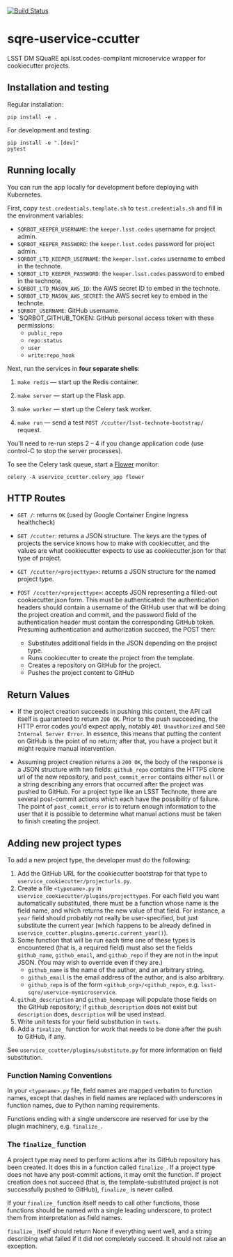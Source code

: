 [![Build Status](https://travis-ci.org/lsst-sqre/uservice-ccutter.svg?branch=master)](https://travis-ci.org/lsst-sqre/uservice-ccutter)

# sqre-uservice-ccutter

LSST DM SQuaRE api.lsst.codes-compliant microservice wrapper for
cookiecutter projects.

## Installation and testing

Regular installation:

```
pip install -e .
```

For development and testing:

```
pip install -e ".[dev]"
pytest
```

## Running locally

You can run the app locally for development before deploying with Kubernetes.

First, copy `test.credentials.template.sh` to `test.credentials.sh` and  fill in the environment variables:

- `SQRBOT_KEEPER_USERNAME`: the `keeper.lsst.codes` username for project admin.
- `SQRBOT_KEEPER_PASSWORD`: the `keeper.lsst.codes` password for project admin.
- `SQRBOT_LTD_KEEPER_USERNAME`: the `keeper.lsst.codes` username to embed in the technote.
- `SQRBOT_LTD_KEEPER_PASSWORD`: the `keeper.lsst.codes` password to embed in the technote.
- `SQRBOT_LTD_MASON_AWS_ID`: the AWS secret ID to embed in the technote.
- `SQRBOT_LTD_MASON_AWS_SECRET`: the AWS secret key to embed in the technote.
- `SQRBOT_USERNAME`: GitHub username.
- `SQRBOT_GITHUB_TOKEN: GitHub personal access token with these permissions:
  - `public_repo`
  - `repo:status`
  - `user`
  - `write:repo_hook`

Next, run the services in **four separate shells**:

1. `make redis` — start up the Redis container.

2. `make server` — start up the Flask app.

3. `make worker` — start up the Celery task worker.

3. `make run` — send a test `POST /ccutter/lsst-technote-bootstrap/` request.

You'll need to re-run steps 2 – 4 if you change application code (use control-C to stop the server processes).

To see the Celery task queue, start a [Flower](http://flower.readthedocs.io/en/latest/) monitor:

```
celery -A uservice_ccutter.celery_app flower
```

## HTTP Routes

* `GET /`: returns `OK` (used by Google Container Engine Ingress healthcheck)

* `GET /ccutter`: returns a JSON structure.  The keys are the types of
  projects the service knows how to make with cookiecutter, and the values
  are what cookiecutter expects to use as cookiecutter.json for that
  type of project.
  
* `GET /ccutter/<projecttype>`: returns a JSON structure for the named
  project type.
  
* `POST /ccutter/<projecttype>`: accepts JSON representing a
  filled-out cookiecutter.json form.  This must be authenticated: the
  authentication headers should contain a username of the GitHub user
  that will be doing the project creation and commit, and the password
  field of the authentication header must contain the corresponding
  GitHub token.  Presuming authentication and authorization succeed, the
  POST then:
    * Substitutes additional fields in the JSON depending on the project
      type.
    * Runs cookiecutter to create the project from the template.
	* Creates a repository on GitHub for the project.
	* Pushes the project content to GitHub

## Return Values

* If the project creation succeeds in pushing this content, the API call
  itself is guaranteed to return `200 OK`.  Prior to the push
  succeeding, the HTTP error codes you'd expect apply, notably `401
  Unauthorized` and `500 Internal Server Error`.  In essence, this means
  that putting the content on GitHub is the point of no return; after
  that, you have a project but it might require manual intervention.

* Assuming project creation returns a `200 OK`, the body of the response
  is a JSON structure with two fields: `github_repo` contains the HTTPS
  clone url of the new repository, and `post_commit_error` contains
  either `null` or a string describing any errors that occurred after
  the project was pushed to GitHub.  For a project type like an LSST
  Technote, there are several post-commit actions which each have the
  possibility of failure.  The point of `post_commit_error` is to return
  enough information to the user that it is possible to determine what
  manual actions must be taken to finish creating the project.

## Adding new project types

To add a new project type, the developer must do the following:

1. Add the GitHub URL for the cookiecutter bootstrap for that type to
   `uservice_cookiecutter/projecturls.py`.
2. Create a file `<typename>.py` in 
   `uservice_cookiecutter/plugins/projecttypes`.  For
   each field you want automatically substituted, there must be a
   function whose name is the field name, and which returns the new
   value of that field.  For instance, a `year` field should probably
   not really be user-specified, but just substitute the current year
   (which happens to be already defined in
   `uservice_ccutter.plugins.generic.current_year()`).
3. Some function that will be run each time one of these types is
   encountered (that is, a required field) must also set the fields
   `github_name`, `github_email`, and `github_repo` if they are not in
   the input JSON.  (You may wish to override even if they are.)
   * `github_name` is the name of the author, and an arbitrary string.
   * `github_email` is the email address of the author, and is also
     arbitrary. 
   * `github_repo` is of the form `<github_org>/<github_repo>`,
     e.g. `lsst-sqre/uservice-mymicroservice`.
4. `github_description` and `github_homepage` will populate those fields
     on the GitHub repository; if `github_description` does not exist
     but `description` does, `description` will be used instead.
5. Write unit tests for your field substitution in `tests`.
6. Add a `finalize_` function for work that needs to be done after
   the push to GitHub, if any.

See `uservice_ccutter/plugins/substitute.py` for more information on
field substitution.

### Function Naming Conventions

In your `<typename>.py` file, field names are mapped verbatim to
function names, except that dashes in field names are replaced with
underscores in function names, due to Python naming requirements.

Functions ending with a single underscore are reserved for use by the
plugin machinery, e.g. `finalize_`.

### The `finalize_` function

A project type may need to perform actions after its GitHub repository
has been created.  It does this in a function called `finalize_`.  If a
project type does not have any post-commit actions, it may omit the
function.  If project creation does not succeed (that is, the
template-substituted project is not successfully pushed to GitHub),
`finalize_` is never called.

If your `finalize_` function itself needs to call other functions, those
functions should be named with a single leading underscore, to protect
them from interpretation as field names.

`finalize_` itself should return None if everything went well, and a
string describing what failed if it did not completely succeed.  It
should not raise an exception.

